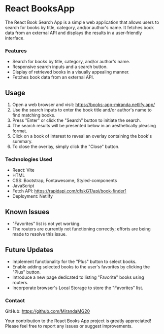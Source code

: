 # React BooksApp

The React Book Search App is a simple web application that allows users to search for books by title, category, and/or author's name. It fetches book data from an external API and displays the results in a user-friendly interface.


### Features
- Search for books by title, category, and/or author's name.
- Responsive search inputs and a search button.
- Display of retrieved books in a visually appealing manner.
- Fetches book data from an external API.


## Usage
1. Open a web browser and visit: https://books-app-miranda.netlify.app/
2. Use the search inputs to enter the book title and/or author's name to find matching books.
3. Press "Enter" or click the "Search" button to initiate the search.
4. The search results will be presented below in an aesthetically pleasing format.
5. Click on a book of interest to reveal an overlay containing the book's summary.
6. To close the overlay, simply click the "Close" button.


### Technologies Used
- React: Vite
- HTML
- CSS: Bootstrap, Fontawesome, Styled-components
- JavaScript
- Fetch API: https://rapidapi.com/dfskGT/api/book-finder1 
- Deployment: Netlify


## Known Issues
- "Favorites" list is not yet working.
- The routers are currently not functioning correctly; efforts are being made to resolve this issue.


## Future Updates
- Implement functionality for the "Plus" button to select books.
- Enable adding selected books to the user's favorites by clicking the "Plus" button.
- Introduce a new page dedicated to listing "Favorite" books using routers.
- Incorporate browser's Local Storage to store the "Favorites" list.


### Contact
GitHub: https://github.com/MirandaMG20 

Your contribution to the React Books App project is greatly appreciated! 
Please feel free to report any issues or suggest improvements.